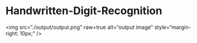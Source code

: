 # Handwritten-Digit-Recognition


<img src=“./output/output.png” raw=true alt=“output image” style=“margin-right: 10px;” />
